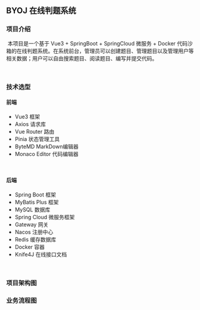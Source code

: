 ## BYOJ 在线判题系统

### 项目介绍

​        本项目是一个基于 Vue3 + SpringBoot + SpringCloud 微服务 + Docker 代码沙箱的在线判题系统。在系统前台，管理员可以创建题目、管理题目以及管理用户等相关数据；用户可以自由搜索题目、阅读题目、编写并提交代码。

<br>

### 技术选型

#### 前端

+ Vue3 框架
+ Axios 请求库
+ Vue Router 路由
+ Pinia 状态管理工具
+ ByteMD MarkDown编辑器
+ Monaco Editor 代码编辑器

<br>

#### 后端

+ Spring Boot 框架
+ MyBatis Plus 框架
+ MySQL 数据库
+ Spring Cloud 微服务框架
+ Gateway 网关
+ Nacos 注册中心
+ Redis 缓存数据库
+ Docker 容器
+ Knife4J 在线接口文档

<br>

###  项目架构图



### 业务流程图



